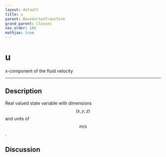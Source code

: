 ```yaml
---
layout: default
title: u
parent: WaveVortexTransform
grand_parent: Classes
nav_order: 166
mathjax: true
---
```


#  u

x-component of the fluid velocity


---

## Description
Real valued state variable with dimensions $$(x,y,z)$$ and units of $$m/s$$.

## Discussion

